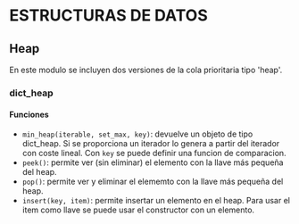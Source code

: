 # ESTRUCTURAS DE DATOS

## Heap
En este modulo se incluyen dos versiones de la cola prioritaria tipo 'heap'.

### dict\_heap

#### Funciones
* `min_heap(iterable, set_max, key)`: devuelve un objeto de tipo dict\_heap. Si se proporciona un iterador lo genera a partir del iterador con coste lineal. Con `key` se puede definir una funcion de comparacion.
* `peek()`: permite ver (sin eliminar) el elemento con la llave más pequeña del heap.
* `pop()`: permite ver y eliminar el elememto con la llave más pequeña del heap.
* `insert(key, item)`: permite insertar un elemento en el heap. Para usar el item como llave se puede usar el constructor con un elemento.
